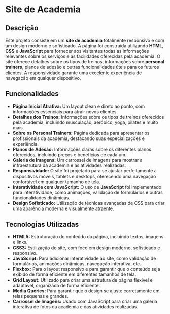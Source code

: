# Site de Academia

## Descrição

Este projeto consiste em um **site de academia** totalmente responsivo e com um design moderno e sofisticado. A página foi construída utilizando **HTML**, **CSS** e **JavaScript** para fornecer aos visitantes todas as informações relevantes sobre os serviços e as facilidades oferecidas pela academia.
O site oferece detalhes sobre os tipos de treinos, informações sobre **personal trainers**, planos de adesão e outras funcionalidades úteis para os futuros clientes. A responsividade garante uma excelente experiência de navegação em qualquer dispositivo.

## Funcionalidades

- **Página Inicial Atrativa:** Um layout clean e direto ao ponto, com informações essenciais para atrair novos clientes.
- **Detalhes dos Treinos:** Informações sobre os tipos de treinos oferecidos pela academia, incluindo musculação, aeróbico, yoga, pilates e muito mais.
- **Sobre os Personal Trainers:** Página dedicada para apresentar os profissionais da academia, destacando suas especializações e experiência.
- **Planos de Adesão:** Informações claras sobre os diferentes planos oferecidos, incluindo preços e benefícios de cada um.
- **Galeria de Imagens:** Um carrossel de imagens para mostrar a infraestrutura da academia e as atividades realizadas.
- **Responsividade:** O site foi projetado para se ajustar perfeitamente a dispositivos móveis, tablets e desktops, oferecendo uma navegação confortável em qualquer tamanho de tela.
- **Interatividade com JavaScript:** O uso de **JavaScript** foi implementado para interatividade, como animações, validação de formulários e outras funcionalidades dinâmicas.
- **Design Sofisticado:** Utilização de técnicas avançadas de CSS para criar uma aparência moderna e visualmente atraente.

## Tecnologias Utilizadas

- **HTML5:** Estruturação do conteúdo da página, incluindo textos, imagens e links.
- **CSS3:** Estilização do site, com foco em design moderno, sofisticado e responsivo.
- **JavaScript:** Para adicionar interatividade ao site, como validação de formulários, animações dinâmicas, navegação interativa, etc.
- **Flexbox:** Para o layout responsivo e para garantir que o conteúdo seja exibido de forma eficiente em diferentes tamanhos de tela.
- **Grid Layout:** Utilizado para criar uma estrutura de página flexível e adaptável, organizada de forma eficiente.
- **Media Queries:** Para garantir que o design se ajuste corretamente em telas pequenas e grandes.
- **Carrossel de Imagens:** Usado com JavaScript para criar uma galeria interativa de fotos da academia e das atividades realizadas.


